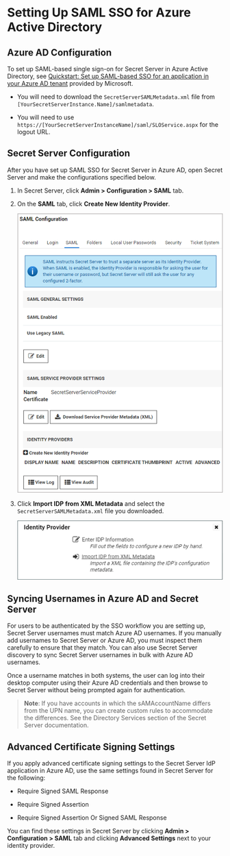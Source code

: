 [title]: # (Setting Up SAML SSO for Azure Active Directory)
[tags]: # (directory services,active directory,sAMAccountName,UPN)
[priority]: # (1000)
[display]: # (all)

# Setting Up SAML SSO for Azure Active Directory

## Azure AD Configuration

To set up SAML-based single sign-on for Secret Server in Azure Active Directory, see [Quickstart: Set up SAML-based SSO for an application in your Azure AD tenant](https://docs.microsoft.com/en-us/azure/active-directory/manage-apps/add-application-portal-setup-sso) provided by Microsoft.

* You will need to download the `SecretServerSAMLMetadata.xml` file from `[YourSecretServerInstance.Name]/samlmetadata`.

* You will need to use `https://[YourSecretServerInstanceName]/saml/SLOService.aspx` for the logout URL.

## Secret Server Configuration

After you have set up SAML SSO for Secret Server in Azure AD, open Secret Server and make the configurations specified below.

1. In Secret Server, click **Admin \> Configuration \> SAML** tab.

1. On the **SAML** tab, click **Create New Identity Provider**.

   ![image-azure-ad-saml1](images/azure-ad-saml1.png)

1. Click **Import IDP from XML Metadata** and select the `SecretServerSAMLMetadata.xml` file you downloaded.

   ![image-azure-ad-saml2](images/azure-ad-saml2.png)

## Syncing Usernames in Azure AD and Secret Server

For users to be authenticated by the SSO workflow you are setting up, Secret Server usernames must match Azure AD usernames. If you manually add usernames to Secret Server or Azure AD, you must inspect them carefully to ensure that they match. You can also use Secret Server discovery to sync Secret Server usernames in bulk with Azure AD usernames.

Once a username matches in both systems, the user can log into their desktop computer using their Azure AD credentials and then browse to Secret Server without being prompted again for authentication.

>**Note**: If you have accounts in which the sAMAccountName differs from the UPN name, you can create custom rules to accommodate the differences. See the Directory Services section of the Secret Server documentation.

## Advanced Certificate Signing Settings

If you apply advanced certificate signing settings to the Secret Server IdP application in Azure AD, use the same settings found in Secret Server for the following:

* Require Signed SAML Response

* Require Signed Assertion

* Require Signed Assertion Or Signed SAML Response

You can find these settings in Secret Server by clicking **Admin \> Configuration \> SAML** tab and clicking **Advanced Settings** next to your identity provider.
